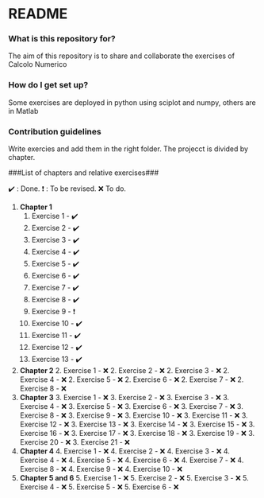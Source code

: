 # README #

### What is this repository for? ###

The aim of this repository is to share and collaborate the exercises of Calcolo Numerico

### How do I get set up? ###

Some exercises are deployed in python using sciplot and numpy, others are in Matlab

### Contribution guidelines ###
Write exercies and add them in the right folder.
The projecct is divided by chapter.

###List of chapters and relative exercises###

:heavy_check_mark: : Done.
:heavy_exclamation_mark: : To be revised.
:x: To do.

1. **Chapter 1**
    1. Exercise 1 - :heavy_check_mark:
    1. Exercise 2 - :heavy_check_mark:
    1. Exercise 3 - :heavy_check_mark:
    1. Exercise 4 - :heavy_check_mark:
    1. Exercise 5 - :heavy_check_mark:
    1. Exercise 6 - :heavy_check_mark:
    1. Exercise 7 - :heavy_check_mark:
    1. Exercise 8 - :heavy_check_mark:
    1. Exercise 9 - :heavy_exclamation_mark:
    1. Exercise 10 - :heavy_check_mark:
    1. Exercise 11 - :heavy_check_mark:
    1. Exercise 12 - :heavy_check_mark:
    1. Exercise 13 - :heavy_check_mark:
2. **Chapter 2**
    2. Exercise 1 - :x:
    2. Exercise 2 - :x:
    2. Exercise 3 - :x:
    2. Exercise 4 - :x:
    2. Exercise 5 - :x:
    2. Exercise 6 - :x:
    2. Exercise 7 - :x:
    2. Exercise 8 - :x:
3. **Chapter 3**
    3. Exercise 1 - :x:
    3. Exercise 2 - :x:
    3. Exercise 3 - :x:
    3. Exercise 4 - :x:
    3. Exercise 5 - :x:
    3. Exercise 6 - :x:
    3. Exercise 7 - :x:
    3. Exercise 8 - :x:
    3. Exercise 9 - :x:
    3. Exercise 10 - :x:
    3. Exercise 11 - :x:
    3. Exercise 12 - :x:
    3. Exercise 13 - :x:
    3. Exercise 14 - :x:
    3. Exercise 15 - :x:
    3. Exercise 16 - :x:
    3. Exercise 17 - :x:
    3. Exercise 18 - :x:
    3. Exercise 19 - :x:
    3. Exercise 20 - :x:
    3. Exercise 21 - :x:
4. **Chapter 4**
    4. Exercise 1 - :x:
    4. Exercise 2 - :x:
    4. Exercise 3 - :x:
    4. Exercise 4 - :x:
    4. Exercise 5 - :x:
    4. Exercise 6 - :x:
    4. Exercise 7 - :x:
    4. Exercise 8 - :x:
    4. Exercise 9 - :x:
    4. Exercise 10 - :x:
5. **Chapter 5 and 6**
    5. Exercise 1 - :x:
    5. Exercise 2 - :x:
    5. Exercise 3 - :x:
    5. Exercise 4 - :x:
    5. Exercise 5 - :x:
    5. Exercise 6 - :x:
